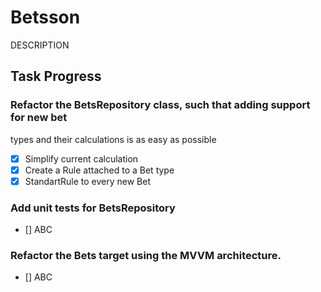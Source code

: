 # Betsson

DESCRIPTION

## Task Progress

### Refactor the BetsRepository class, such that adding support for new bet
types and their calculations is as easy as possible
- [x] Simplify current calculation
- [x] Create a Rule attached to a Bet type
- [x] StandartRule to every new Bet

### Add unit tests for BetsRepository
- [] ABC

### Refactor the Bets target using the MVVM architecture.
- [] ABC
